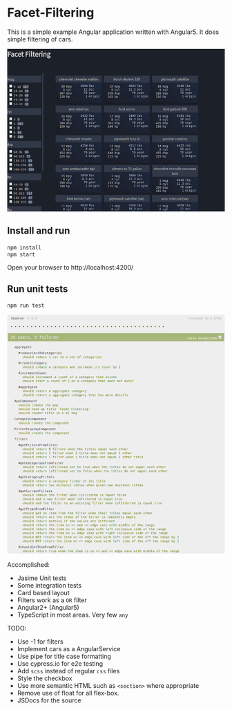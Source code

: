 # Facet-Filtering

This is a simple example Angular application written with Angular5. It does
simple filtering of cars.

![gif of project](screen-sample.gif?raw=title "Facet-Filtering")

Install and run
---

```
npm install
npm start
```
Open your browser to http://localhost:4200/

Run unit tests
---
```
npm run test
```

![gif of project](test-screen.png?raw=title "Unit-test")

Accomplished:
* Jasime Unit tests
* Some integration tests
* Card based layout
* Filters work as a `OR` filter
* Angular2+ (Angular5)
* TypeScript in most areas. Very few `any`

TODO:
* Use -1 for filters
* Implement cars as a AngularService
* Use pipe for title case formatting
* Use cypress.io for e2e testing
* Add `scss` instead of regular `css` files
* Style the checkbox
* Use more semantic HTML such as `<section>` where appropriate
* Remove use of float for all flex-box.
* JSDocs for the source
